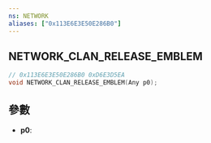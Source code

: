```yaml
---
ns: NETWORK
aliases: ["0x113E6E3E50E286B0"]
---
```

## NETWORK_CLAN_RELEASE_EMBLEM

```c
// 0x113E6E3E50E286B0 0xD6E3D5EA
void NETWORK_CLAN_RELEASE_EMBLEM(Any p0);
```

## 參數
* **p0**: 


